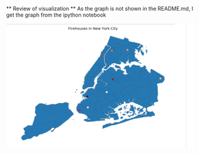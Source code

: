 ** Review of visualization **
As the graph is not shown in the README.md, I get the graph from the ipython notebook

![Alt text](../HW8_soa238/plot.jpeg)

